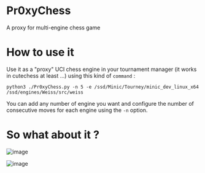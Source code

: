 # Pr0xyChess
A proxy for multi-engine chess game

# How to use it

Use it as a "proxy" UCI chess engine in your tournament manager (it works in cutechess at least ...)
using this kind of `command` :
```
python3 ./Pr0xyChess.py -n 5 -e /ssd/Minic/Tourney/minic_dev_linux_x64 /ssd/engines/Weiss/src/weiss
```
You can add any number of engine you want and configure the number of consecutive moves for each engine using the `-n` option.

# So what about it ?

![image](https://user-images.githubusercontent.com/5878710/137601462-93b4cc89-65b2-47da-a565-0db1e3aa869d.png)

![image](https://user-images.githubusercontent.com/5878710/136948147-5b35930f-530a-48bb-b1ca-f8a2ab7f9f02.png)
